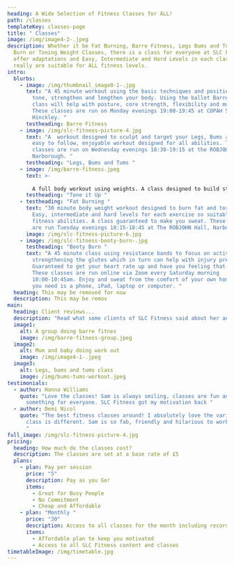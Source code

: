 ```yaml
---
heading: A Wide Selection of Fitness Classes for ALL!
path: /classes
templateKey: classes-page
title: " Classes"
image: /img/image4-2-.jpeg
description: Whether it be Fat Burning, Barre Fitness, Legs Bums and Tums, Booty
  Burn or Toning Weight Classes, there is a class for everyone at SLC Fitness! I
  offer adaptations and Easy, Intermediate and Hard Levels in each class so they
  really are suitable for ALL fitness levels.
intro:
  blurbs:
    - image: /img/thumbnail_image0-1-.jpg
      text: "A 45 minute workout using the basic techniques and positions in ballet to
        tone, strengthen and lengthen your body. Using the ballet Barre this
        class will help with posture, core strength, flexibility and much more.
        These classes are run on Monday evenings 19:00-19:45 at COPAH Studios,
        Hinckley. "
      testheading: Barre Fitness
    - image: /img/slc-fitness-picture-4.jpg
      text: "A  workout designed to sculpt and target your Legs, Bums and Tums. An
        easy to follow, enjoyable workout designed for all abilities. These
        classes are run on Wednesday evenings 18:30-19:15 at the ROBJOHN Hall,
        Narborough. "
      testheading: "Legs, Bums and Tums "
    - image: /img/barre-fitness.jpeg
      text: >-
        
        A full body workout using weights. A class designed to build strength and stamina whilst sculpting and toning the body. Suitable for all fitness levels. Options to use lighter or heavier weights. These classes are run on Thursday evenings 18:45-19:30 at The Blaby and Whetstone Boys Club, Whetstone.
      testheading: "Tone it Up "
    - testheading: "Fat Burning "
      text: "30 minute body weight workout designed to burn fat and torch calories.
        Easy, intermediate and hard levels for each exercise so suitable for all
        fitness abilities. A class guaranteed to make you sweat. These classes
        are run Tuesday evenings 18:15-18:45 at The ROBJOHN Hall, Narborough. "
      image: /img/slc-fitness-picture-6.jpg
    - image: /img/slc-fitness-booty-burn-.jpg
      testheading: "Booty Burn "
      text: "A 45 minute class using resistance bands to focus on activating and
        strengthening the glutes which in turn can help with injury prevention.
        Guaranteed to get your heart rate up and have you feeling that burn!
        These classes are run online via Zoom every Saturday morning
        10:00-10:45am. Enjoy and sweat from the comfort of your own home! All
        you need is a phone, iPad, laptop or computer. "
  heading: This may be removed for now
  description: This may be remov
main:
  heading: Client reviews...
  description: "Read what some clients of SLC Fitness said about her and her classes. "
  image1:
    alt: A group doing barre fitnes
    image: /img/barre-fitness-group.jpeg
  image2:
    alt: Mum and baby doing work out
    image: /img/image4-1-.jpeg
  image3:
    alt: Legs, bums and tums class
    image: /img/bums-tums-workout.jpeg
testimonials:
  - author: Hanna Williams
    quote: "Love the classes! Sam is always smiling, classes are fun and there is
      something for everyone. SLC Fitness got my motivation back "
  - author: Demi Nicol
    quote: "The best fitness classes around! I absolutely love the variety; every
      class is different. Sam is so fab, friendly and hilarious to work out with
      "
full_image: /img/slc-fitness-picture-4.jpg
pricing:
  heading: How much do the classes cost?
  description: The classes are set at a base rate of £5
  plans:
    - plan: Pay per session
      price: "5"
      description: Pay as you Go!
      items:
        - Great for Busy People
        - No Commitment
        - Cheap and Affordable
    - plan: "Monthly "
      price: "30"
      description: Access to all classes for the month including recordings
      items:
        - Affordable plan to keep you motivated
        - Access to all SLC Fitness content and classes
timetableImage: /img/timetable.jpg
---
```


